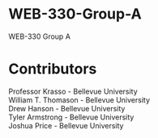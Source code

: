 # WEB-330-Group-A
WEB-330 Group A


# Contributors
Professor Krasso    - Bellevue University  
William T. Thomason - Bellevue University    
Drew Hanson  - Bellevue University  
Tyler Armstrong - Bellevue University  
Joshua Price  - Bellevue University  

